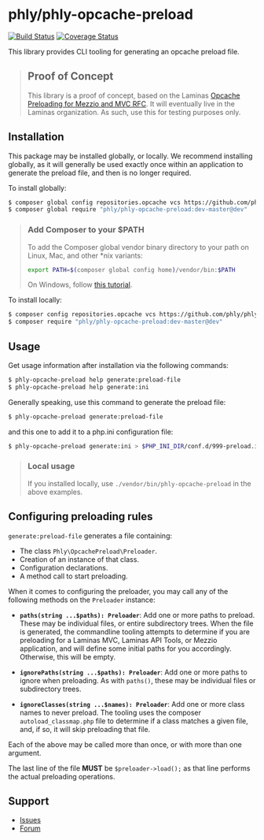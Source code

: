 # phly/phly-opcache-preload

[![Build Status](https://travis-ci.com/phly/phly-opcache-preload.svg?branch=master)](https://travis-ci.com/phly/phly-opcache-preload)
[![Coverage Status](https://coveralls.io/repos/github/laminas/laminas-opcache-preload/badge.svg?branch=master)](https://coveralls.io/github/laminas/laminas-opcache-preload?branch=master)

This library provides CLI tooling for generating an opcache preload file.

> ## Proof of Concept
>
> This library is a proof of concept, based on the Laminas [Opcache
> Preloading for Mezzio and MVC RFC](https://discourse.laminas.dev/t/rfc-opache-preloading-for-mezzio-and-mvc/1442).
> It will eventually live in the Laminas organization. As such, use this for
> testing purposes only.

## Installation

This package may be installed globally, or locally. We recommend installing
globally, as it will generally be used exactly once within an application to
generate the preload file, and then is no longer required.

To install globally:

```bash
$ composer global config repositories.opcache vcs https://github.com/phly/phly-opcache-preload.git
$ composer global require "phly/phly-opcache-preload:dev-master@dev"
```

> ### Add Composer to your $PATH
>
> To add the Composer global vendor binary directory to your path on Linux, Mac,
> and other *nix variants:
>
> ```bash
> export PATH=$(composer global config home)/vendor/bin:$PATH
> ```
>
> On Windows, follow [this tutorial](https://www.architectryan.com/2018/03/17/add-to-the-path-on-windows-10/).

To install locally:

```bash
$ composer config repositories.opcache vcs https://github.com/phly/phly-opcache-preload.git
$ composer require "phly/phly-opcache-preload:dev-master@dev"
```

## Usage

Get usage information after installation via the following commands:

```bash
$ phly-opcache-preload help generate:preload-file
$ phly-opcache-preload help generate:ini
```

Generally speaking, use this command to generate the preload file:

```bash
$ phly-opcache-preload generate:preload-file
```

and this one to add it to a php.ini configuration file:

```bash
$ phly-opcache-preload generate:ini > $PHP_INI_DIR/conf.d/999-preload.ini
```

> ### Local usage
>
> If you installed locally, use `./vendor/bin/phly-opcache-preload` in the above
> examples.

## Configuring preloading rules

`generate:preload-file` generates a file containing:

- The class `Phly\OpcachePreload\Preloader`.
- Creation of an instance of that class.
- Configuration declarations.
- A method call to start preloading.

When it comes to configuring the preloader, you may call any of the following
methods on the `Preloader` instance:

- **`paths(string ...$paths): Preloader`**: Add one or more paths to preload.
  These may be individual files, or entire subdirectory trees. When the file is
  generated, the commandline tooling attempts to determine if you are preloading
  for a Laminas MVC, Laminas API Tools, or Mezzio application, and will define
  some initial paths for you accordingly. Otherwise, this will be empty.

- **`ignorePaths(string ...$paths): Preloader`**: Add one or more paths to
  ignore when preloading. As with `paths()`, these may be individual files or
  subdirectory trees.

- **`ignoreClasses(string ...$names): Preloader`**: Add one or more class names
  to never preload. The tooling uses the composer `autoload_classmap.php` file
  to determine if a class matches a given file, and, if so, it will skip
  preloading that file.

Each of the above may be called more than once, or with more than one argument.

The last line of the file **MUST** be `$preloader->load();` as that line
performs the actual preloading operations.

<!--
## Documentation

Browse the documentation online at https://docs.laminas.dev/laminas-{component}/

-->

## Support

* [Issues](https://github.com/phly/phly-opcache-preload/issues/)
* [Forum](https://discourse.laminas.dev/t/rfc-opcache-preloading-for-mezzio-and-mvc/1442)
